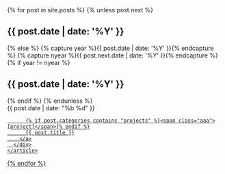 <div class="container">
  {% for post in site.posts %}
    {% unless post.next %}
      <h2 class="category-title basic-mono">{{ post.date | date: '%Y' }}</h2>
    {% else %}
      {% capture year %}{{ post.date | date: '%Y' }}{% endcapture %}
      {% capture nyear %}{{ post.next.date | date: '%Y' }}{% endcapture %}
      {% if year != nyear %}
        <h2 class="category-title basic-mono">{{ post.date | date: '%Y' }}</h2>
      {% endif %}
    {% endunless %}
    <article class="post-item">
      <span class="post-meta date-label">{{ post.date | date: "%b %d" }}</span>
      <div class="article-title">
        <a class="post-link" href="/{{ site.lang }}{{ post.url }}">

          {% if post.categories contains "projects" %}<span class="aaa">[project]</span>{% endif %}
          {{ post.title }}
        </a>
      </div>
    </article>
  {% endfor %}
</div>
